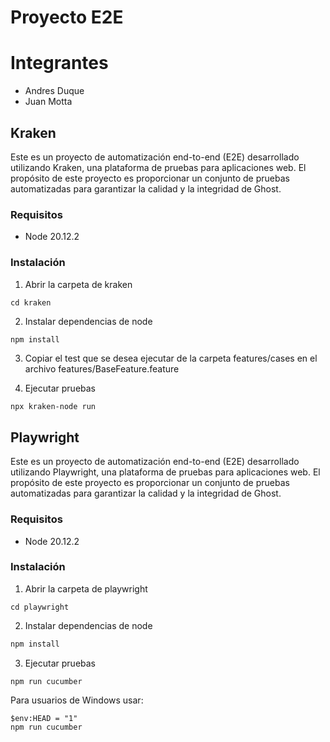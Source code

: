 # Proyecto E2E

# Integrantes

- Andres Duque
- Juan Motta

## Kraken

Este es un proyecto de automatización end-to-end (E2E) desarrollado utilizando Kraken, una plataforma de pruebas para aplicaciones web. El propósito de este proyecto es proporcionar un conjunto de pruebas automatizadas para garantizar la calidad y la integridad de Ghost.

### Requisitos

- Node 20.12.2

### Instalación

1. Abrir la carpeta de kraken

```
cd kraken
```

2. Instalar dependencias de node

```bash
npm install
```

3. Copiar el test que se desea ejecutar de la carpeta features/cases en el archivo features/BaseFeature.feature

4. Ejecutar pruebas

```
npx kraken-node run
```

## Playwright

Este es un proyecto de automatización end-to-end (E2E) desarrollado utilizando Playwright, una plataforma de pruebas para aplicaciones web. El propósito de este proyecto es proporcionar un conjunto de pruebas automatizadas para garantizar la calidad y la integridad de Ghost.

### Requisitos

- Node 20.12.2

### Instalación

1. Abrir la carpeta de playwright

```
cd playwright
```

2. Instalar dependencias de node

```bash
npm install
```

3. Ejecutar pruebas

```
npm run cucumber
```

Para usuarios de Windows usar:

```
$env:HEAD = "1"
npm run cucumber
```
